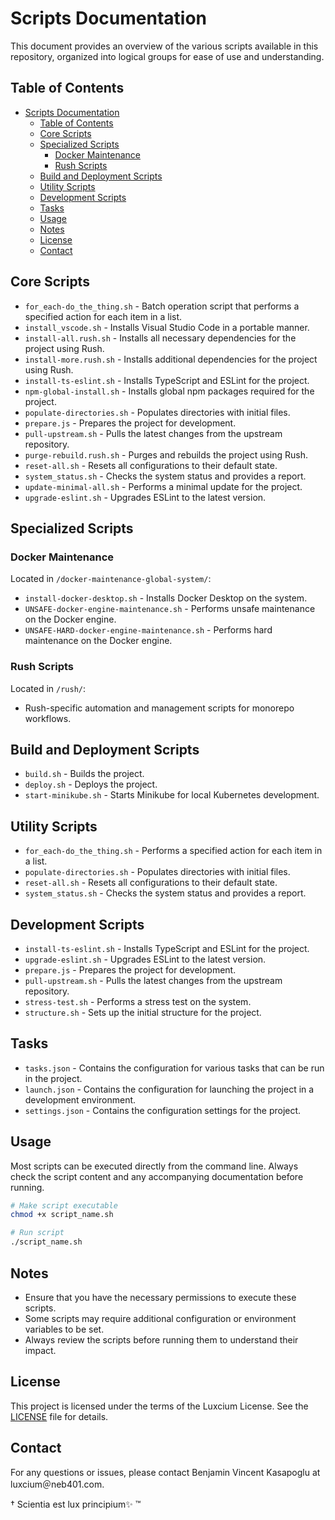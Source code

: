 # Scripts Documentation

This document provides an overview of the various scripts available in this repository, organized into logical groups for ease of use and understanding.

## Table of Contents

- [Scripts Documentation](#scripts-documentation)
  - [Table of Contents](#table-of-contents)
  - [Core Scripts](#core-scripts)
  - [Specialized Scripts](#specialized-scripts)
    - [Docker Maintenance](#docker-maintenance)
    - [Rush Scripts](#rush-scripts)
  - [Build and Deployment Scripts](#build-and-deployment-scripts)
  - [Utility Scripts](#utility-scripts)
  - [Development Scripts](#development-scripts)
  - [Tasks](#tasks)
  - [Usage](#usage)
  - [Notes](#notes)
  - [License](#license)
  - [Contact](#contact)

## Core Scripts

- `for_each-do_the_thing.sh` - Batch operation script that performs a specified action for each item in a list.
- `install_vscode.sh` - Installs Visual Studio Code in a portable manner.
- `install-all.rush.sh` - Installs all necessary dependencies for the project using Rush.
- `install-more.rush.sh` - Installs additional dependencies for the project using Rush.
- `install-ts-eslint.sh` - Installs TypeScript and ESLint for the project.
- `npm-global-install.sh` - Installs global npm packages required for the project.
- `populate-directories.sh` - Populates directories with initial files.
- `prepare.js` - Prepares the project for development.
- `pull-upstream.sh` - Pulls the latest changes from the upstream repository.
- `purge-rebuild.rush.sh` - Purges and rebuilds the project using Rush.
- `reset-all.sh` - Resets all configurations to their default state.
- `system_status.sh` - Checks the system status and provides a report.
- `update-minimal-all.sh` - Performs a minimal update for the project.
- `upgrade-eslint.sh` - Upgrades ESLint to the latest version.

## Specialized Scripts

### Docker Maintenance

Located in `/docker-maintenance-global-system/`:

- `install-docker-desktop.sh` - Installs Docker Desktop on the system.
- `UNSAFE-docker-engine-maintenance.sh` - Performs unsafe maintenance on the Docker engine.
- `UNSAFE-HARD-docker-engine-maintenance.sh` - Performs hard maintenance on the Docker engine.

### Rush Scripts

Located in `/rush/`:

- Rush-specific automation and management scripts for monorepo workflows.

## Build and Deployment Scripts

- `build.sh` - Builds the project.
- `deploy.sh` - Deploys the project.
- `start-minikube.sh` - Starts Minikube for local Kubernetes development.

## Utility Scripts

- `for_each-do_the_thing.sh` - Performs a specified action for each item in a list.
- `populate-directories.sh` - Populates directories with initial files.
- `reset-all.sh` - Resets all configurations to their default state.
- `system_status.sh` - Checks the system status and provides a report.

## Development Scripts

- `install-ts-eslint.sh` - Installs TypeScript and ESLint for the project.
- `upgrade-eslint.sh` - Upgrades ESLint to the latest version.
- `prepare.js` - Prepares the project for development.
- `pull-upstream.sh` - Pulls the latest changes from the upstream repository.
- `stress-test.sh` - Performs a stress test on the system.
- `structure.sh` - Sets up the initial structure for the project.

## Tasks

- `tasks.json` - Contains the configuration for various tasks that can be run in the project.
- `launch.json` - Contains the configuration for launching the project in a development environment.
- `settings.json` - Contains the configuration settings for the project.

## Usage

Most scripts can be executed directly from the command line. Always check the script content and any accompanying documentation before running.

```bash
# Make script executable
chmod +x script_name.sh

# Run script
./script_name.sh
```

## Notes

- Ensure that you have the necessary permissions to execute these scripts.
- Some scripts may require additional configuration or environment variables to be set.
- Always review the scripts before running them to understand their impact.

## License

This project is licensed under the terms of the Luxcium License. See the [LICENSE](../LICENSE) file for details.

## Contact

For any questions or issues, please contact Benjamin Vincent Kasapoglu at luxcium＠neb401.com.

† Scientia est lux principium✨ ™
